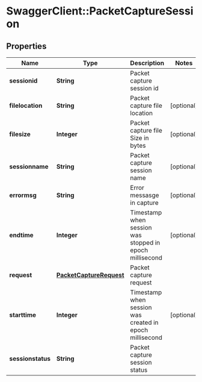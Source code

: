 # SwaggerClient::PacketCaptureSession

## Properties
Name | Type | Description | Notes
------------ | ------------- | ------------- | -------------
**sessionid** | **String** | Packet capture session id | 
**filelocation** | **String** | Packet capture file location | [optional] 
**filesize** | **Integer** | Packet capture file Size in bytes | [optional] 
**sessionname** | **String** | Packet capture session name | [optional] 
**errormsg** | **String** | Error messasge in capture | [optional] 
**endtime** | **Integer** | Timestamp when session was stopped in epoch millisecond | [optional] 
**request** | [**PacketCaptureRequest**](PacketCaptureRequest.md) | Packet capture request | 
**starttime** | **Integer** | Timestamp when session was created in epoch millisecond | [optional] 
**sessionstatus** | **String** | Packet capture session status | 


